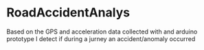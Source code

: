 # RoadAccidentAnalys
Based on the GPS and acceleration data collected with and arduino prototype I detect if during a jurney an accident/anomaly occurred

